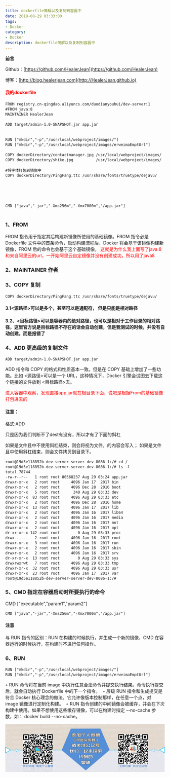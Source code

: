 ```yaml
---
title: dockerfile简解以及复制到容器中
date: 2018-08-29 03:33:00
tags: 
- Docker
category: 
- Docker
description: dockerfile简解以及复制到容器中
---
```

**前言**     

 Github：[https://github.com/HealerJean](https://github.com/HealerJean)         

 博客：[http://blog.healerjean.com](http://HealerJean.github.io)           



#### <font color="red">我的dockerfile  </font>


```
FROM registry.cn-qingdao.aliyuncs.com/duodianyouhui/dev-server:1
#FROM java:8
MAINTAINER HealerJean

ADD target/admin-1.0-SNAPSHOT.jar app.jar


RUN ["mkdir","-p","/usr/local/webproject/images/"]
RUN ["mkdir","-p","/usr/local/webproject/images/erweimaEmptUrl"]

COPY dockerDirectory/contactmanager.jpg /usr/local/webproject/images/
COPY dockerDirectory/shike.jpg          /usr/local/webproject/images/

#将字体打包到镜像中
COPY dockerDirectory/PingFang.ttc /usr/share/fonts/truetype/dejavu/





CMD ["java","-jar","-Xms256m","-Xmx7000m","/app.jar"]


```

### 1、FROM

FROM 指令用于指定其后构建新镜像所使用的基础镜像。FROM 指令必是 Dockerfile 文件中的首条命令，启动构建流程后，Docker 将会基于该镜像构建新镜像，FROM 后的命令也会基于这个基础镜像。<font color="red">  这就是为什么我上面写了java:8和来自阿里云的url，一开始阿里云自定镜像并没有创建成功，所以用了java8</font>


### 2、MAINTAINER 作者



### 3、COPY 复制

```
COPY dockerDirectory/PingFang.ttc /usr/share/fonts/truetype/dejavu/

```
#### 3.1<源路径>可以是多个，甚至可以是通配符， 但是只能是相对路径 


#### 3.2、<目标路径>可以是容器内的绝对路径，也可以是相对于工作目录的相对路径，这里官方说是目标路径不存在的话会自动创建，但是我测试的时候，并没有自动创建。而是报错了



### 4、ADD 更高级的复制文件


```
ADD target/admin-1.0-SNAPSHOT.jar app.jar
```
ADD 指令和 COPY 的格式和性质基本一致。但是在 COPY 基础上增加了一些功能。比如 <源路径>可以是一个 URL，这种情况下，Docker 引擎会试图去下载这个链接的文件放到 <目标路径>去。

<font color="red"> 进入容器中观察，发现直接app.jar就在根目录下面，说吧是根据From的基础镜像打包进去的 </font>

#### 注意：
格式:ADD <src> <dest>  

只是因为我们判断不了dest有没有，所以才有了下面的斜杠

如果<src>是文件且<dest>中不使用斜杠结束，则会将<dest>视为文件，<src>的内容会写入<dest>；
如果<src>是文件且<dest>中使用斜杠结束，则会<src>文件拷贝到<dest>目录下。


```
root@19d5e118852b-dev-server-server-dev-8086-1:/# cd /
root@19d5e118852b-dev-server-server-dev-8086-1:/# ls -l
total 78744
-rw-r--r--   1 root root 80568237 Aug 29 03:24 app.jar
drwxr-xr-x   2 root root     4096 Jan 17  2017 bin
drwxr-xr-x   2 root root     4096 Dec 28  2016 boot
drwxr-xr-x   5 root root      340 Aug 29 03:33 dev
drwxr-xr-x  83 root root     4096 Aug 29 03:33 etc
drwxr-xr-x   2 root root     4096 Dec 28  2016 home
drwxr-xr-x  13 root root     4096 Jan 17  2017 lib
drwxr-xr-x   2 root root     4096 Jan 16  2017 lib64
drwxr-xr-x   2 root root     4096 Jan 16  2017 media
drwxr-xr-x   2 root root     4096 Jan 16  2017 mnt
drwxr-xr-x   2 root root     4096 Jan 16  2017 opt
dr-xr-xr-x 142 root root        0 Aug 29 03:33 proc
drwx------   2 root root     4096 Jan 16  2017 root
drwxr-xr-x   3 root root     4096 Jan 16  2017 run
drwxr-xr-x   2 root root     4096 Jan 16  2017 sbin
drwxr-xr-x   2 root root     4096 Jan 16  2017 srv
dr-xr-xr-x  13 root root        0 Aug 29 03:33 sys
drwxrwxrwt   7 root root     4096 Aug 29 03:33 tmp
drwxr-xr-x  32 root root     4096 Aug 29 03:33 usr
drwxr-xr-x  23 root root     4096 Jan 17  2017 var
root@19d5e118852b-dev-server-server-dev-8086-1:/# 
```

### 5、CMD 指定在容器启动时所要执行的命令

CMD ["executable","param1","param2"]

```
CMD ["java","-jar","-Xms256m","-Xmx7000m","/app.jar"]

```
#### 注意 

与 RUN 指令的区别：RUN 在构建的时候执行，并生成一个新的镜像，CMD 在容器运行的时候执行，在构建时不进行任何操作。


### 6、RUN


```
RUN ["mkdir","-p","/usr/local/webproject/images/"]
RUN ["mkdir","-p","/usr/local/webproject/images/erweimaEmptUrl"]
```

◦	RUN 命令将在当前 image 中执行任意合法命令并提交执行结果。命令执行提交后，就会自动执行 Dockerfile 中的下一个指令。 
◦	层级 RUN 指令和生成提交是符合 Docker 核心理念的做法。它允许像版本控制那样，在任意一个点，对 image 镜像进行定制化构建。 
◦	RUN 指令创建的中间镜像会被缓存，并会在下次构建中使用。如果不想使用这些缓存镜像，可以在构建时指定 --no-cache 参数，如： docker build --no-cache。 

![ContactAuthor](https://raw.githubusercontent.com/HealerJean/HealerJean.github.io/master/assets/img/artical_bottom.jpg)




<!-- Gitalk 评论 start  -->

<link rel="stylesheet" href="https://unpkg.com/gitalk/dist/gitalk.css">
<script src="https://unpkg.com/gitalk@latest/dist/gitalk.min.js"></script> 
<div id="gitalk-container"></div>    
 <script type="text/javascript">
    var gitalk = new Gitalk({
		clientID: `1d164cd85549874d0e3a`,
		clientSecret: `527c3d223d1e6608953e835b547061037d140355`,
		repo: `HealerJean.github.io`,
		owner: 'HealerJean',
		admin: ['HealerJean'],
		id: 'g8Xko5crtLzCwG9Z',
    });
    gitalk.render('gitalk-container');
</script> 

<!-- Gitalk end -->

